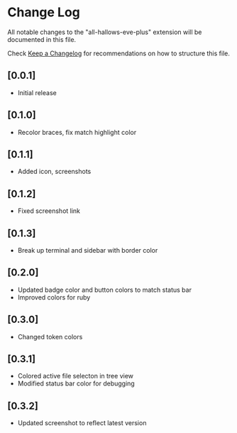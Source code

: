 # Change Log
All notable changes to the "all-hallows-eve-plus" extension will be documented in this file.

Check [Keep a Changelog](http://keepachangelog.com/) for recommendations on how to structure this file.

## [0.0.1]
- Initial release

## [0.1.0]
- Recolor braces, fix match highlight color

## [0.1.1]
- Added icon, screenshots

## [0.1.2]
- Fixed screenshot link

## [0.1.3]
- Break up terminal and sidebar with border color

## [0.2.0]
- Updated badge color and button colors to match status bar
- Improved colors for ruby

## [0.3.0]
- Changed token colors

## [0.3.1]
- Colored active file selecton in tree view
- Modified status bar color for debugging

## [0.3.2]
- Updated screenshot to reflect latest version